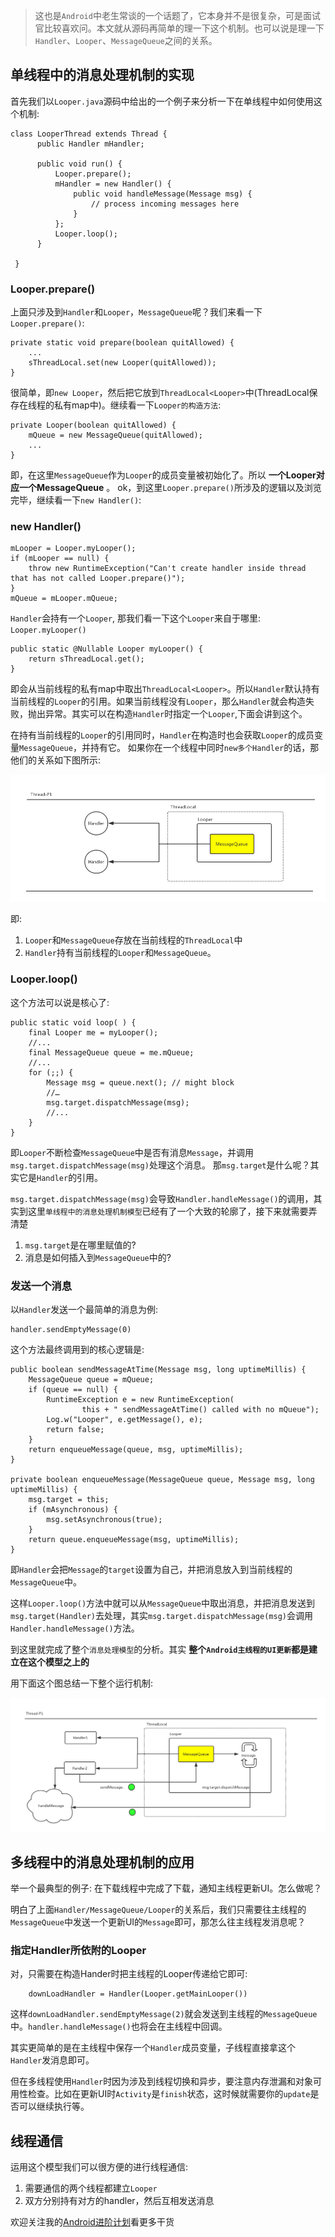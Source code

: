 >这也是`Android`中老生常谈的一个话题了，它本身并不是很复杂，可是面试官比较喜欢问。本文就从源码再简单的理一下这个机制。也可以说是理一下`Handler`、`Looper`、`MessageQueue`之间的关系。

## 单线程中的消息处理机制的实现

首先我们以`Looper.java`源码中给出的一个例子来分析一下在单线程中如何使用这个机制:

```
class LooperThread extends Thread {
      public Handler mHandler;

      public void run() {
          Looper.prepare();
          mHandler = new Handler() {
              public void handleMessage(Message msg) {
                  // process incoming messages here
              }
          };
          Looper.loop();
      }

 }
```

### Looper.prepare()
上面只涉及到`Handler`和`Looper`，`MessageQueue`呢？我们来看一下`Looper.prepare()`:

```
private static void prepare(boolean quitAllowed) {
    ...
    sThreadLocal.set(new Looper(quitAllowed));
}
```

很简单，即`new Looper`，然后把它放到`ThreadLocal<Looper>`中(ThreadLocal<Looper>保存在线程的私有map中)。继续看一下`Looper的构造方法`:

```
private Looper(boolean quitAllowed) {
    mQueue = new MessageQueue(quitAllowed);
    ...
}
```
即，在这里`MessageQueue`作为`Looper`的成员变量被初始化了。所以 **一个Looper对应一个MessageQueue** 。 ok，到这里`Looper.prepare()`所涉及的逻辑以及浏览完毕，继续看一下`new Handler()`:

### new Handler()

```
mLooper = Looper.myLooper();
if (mLooper == null) {
    throw new RuntimeException("Can't create handler inside thread that has not called Looper.prepare()");
}
mQueue = mLooper.mQueue;
```

`Handler`会持有一个`Looper`, 那我们看一下这个`Looper`来自于哪里: `Looper.myLooper()`

```
public static @Nullable Looper myLooper() {
    return sThreadLocal.get();
}
```

即会从当前线程的私有map中取出`ThreadLocal<Looper>`。所以`Handler`默认持有当前线程的`Looper`的引用。如果当前线程没有`Looper`，那么`Handler`就会构造失败，抛出异常。其实可以在构造`Handler`时指定一个`Looper`,下面会讲到这个。

在持有当前线程的`Looper`的引用同时，`Handler`在构造时也会获取`Looper`的成员变量`MessageQueue`，并持有它。 如果你在一个线程中同时`new多个Handler`的话，那他们的关系如下图所示:

![](picture/Looper_Handler_MessageQueue.png)

即:

1. `Looper`和`MessageQueue`存放在当前线程的`ThreadLocal`中
2. `Handler`持有当前线程的`Looper`和`MessageQueue`。

### Looper.loop()

这个方法可以说是核心了:

```
public static void loop( ) {
    final Looper me = myLooper();
    //...
    final MessageQueue queue = me.mQueue;
    //...
    for (;;) {
        Message msg = queue.next(); // might block
        //…
        msg.target.dispatchMessage(msg);
        //...
    }
}
```

即`Looper`不断检查`MessageQueue`中是否有消息`Message`，并调用`msg.target.dispatchMessage(msg)`处理这个消息。 那`msg.target`是什么呢？其实它是`Handler`的引用。

`msg.target.dispatchMessage(msg)`会导致`Handler.handleMessage()`的调用，其实到这里`单线程中的消息处理机制模型`已经有了一个大致的轮廓了，接下来就需要弄清楚

1. `msg.target`是在哪里赋值的?
2. 消息是如何插入到`MessageQueue`中的?

### 发送一个消息

以`Handler`发送一个最简单的消息为例:

```
handler.sendEmptyMessage(0)
```

这个方法最终调用到的核心逻辑是:

```
public boolean sendMessageAtTime(Message msg, long uptimeMillis) {
    MessageQueue queue = mQueue;
    if (queue == null) {
        RuntimeException e = new RuntimeException(
                this + " sendMessageAtTime() called with no mQueue");
        Log.w("Looper", e.getMessage(), e);
        return false;
    }
    return enqueueMessage(queue, msg, uptimeMillis);
}

private boolean enqueueMessage(MessageQueue queue, Message msg, long uptimeMillis) {
    msg.target = this;
    if (mAsynchronous) {
        msg.setAsynchronous(true);
    }
    return queue.enqueueMessage(msg, uptimeMillis);
}
```

即`Handler`会把`Message`的`target`设置为自己，并把消息放入到当前线程的`MessageQueue`中。

这样`Looper.loop()`方法中就可以从`MessageQueue`中取出消息，并把消息发送到`msg.target(Handler)`去处理，其实`msg.target.dispatchMessage(msg)`会调用`Handler.handleMessage()`方法。

到这里就完成了整个`消息处理模型`的分析。其实 **整个`Android主线程的UI更新`都是建立在这个模型之上的**

用下面这个图总结一下整个运行机制:

![picture](picture/Android消息处理模型.png)


## 多线程中的消息处理机制的应用

举一个最典型的例子: 在下载线程中完成了下载，通知主线程更新UI。怎么做呢？ 

明白了上面`Handler/MessageQueue/Looper`的关系后，我们只需要往主线程的`MessageQueue`中发送一个更新UI的`Message`即可，那怎么往主线程发消息呢？

### 指定Handler所依附的Looper

对，只需要在构造Hander时把主线程的Looper传递给它即可:

```
    downLoadHandler = Handler(Looper.getMainLooper())
```

这样`downLoadHandler.sendEmptyMessage(2)`就会发送到主线程的`MessageQueue`中。`handler.handleMessage()`也将会在主线程中回调。

其实更简单的是在主线程中保存一个`Handler`成员变量，子线程直接拿这个`Handler`发消息即可。

但在多线程使用`Handler`时因为涉及到线程切换和异步，要注意内存泄漏和对象可用性检查。比如在更新UI时`Activity`是`finish`状态，这时候就需要你的`update`是否可以继续执行等。

## 线程通信

运用这个模型我们可以很方便的进行线程通信:

1. 需要通信的两个线程都建立`Looper`
2. 双方分别持有对方的handler，然后互相发送消息

欢迎关注我的[Android进阶计划](https://github.com/SusionSuc/AdvancedAndroid)看更多干货






